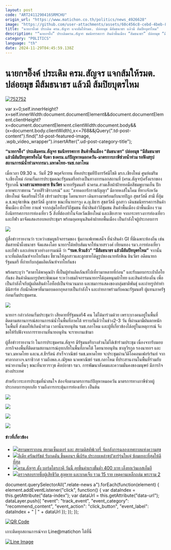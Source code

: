 ```yaml
---
layout: post
code: "ART2411290416SRMCHU"
origin_url: "https://www.matichon.co.th/politics/news_4926628"
image: "https://github.com/user-attachments/assets/60c456c8-cebd-4beb-8837-6ac66ef61c61"
title: "นายกฯอิ๊งค์ ประเดิม ครม.สัญจร แจกส้มให้รมต. ปล่อยมุข มีส้มธนาธร แล้วมี ส้มปิยบุตรไหม"
description: "“นายกฯอิ๊ง” ประเดิมครม.สัญจร ชมนิทรรศการ สินค้าพื้นเมือง “ส้มธนาธร” ปล่อยมุข “มีส้มธนาธร แล้วมีส้มปิยบุตรหรือไม่ จับตา"
category: "POLITICS"
language: "th"
date: 2024-11-29T04:45:59.138Z
---
```


# นายกฯอิ๊งค์ ประเดิม ครม.สัญจร แจกส้มให้รมต. ปล่อยมุข มีส้มธนาธร แล้วมี ส้มปิยบุตรไหม

[![](https://www.matichon.co.th/wp-content/uploads/2024/11/752752-5.jpg "752752")](https://www.matichon.co.th/wp-content/uploads/2024/11/752752-5.jpg)

var x=0;self.innerHeight?x=self.innerWidth:document.documentElement&&document.documentElement.clientHeight?x=document.documentElement.clientWidth:document.body&&(x=document.body.clientWidth),x<=768&&jQuery(".td-post-content").find(".td-post-featured-image, .wpb\_video\_wrapper").insertAfter(".ud-post-category-title");

**“นายกฯอิ๊ง” ประเดิมครม.สัญจร ชมนิทรรศการ สินค้าพื้นเมือง “ส้มธนาธร” ปล่อยมุข “มีส้มธนาธร แล้วมีส้มปิยบุตรหรือไม่ จับตา ชงครม.แก้ปัญหาหมอกควัน-มาตรการภาษีช่วยน้ำท่วม รอฟังสรุปสถานการณ์น้ำท่วมจากรมว.มหาดไทย-รมช.กลาโหม**

เมื่อเวลา 09.30 น. วันที่ 29 พฤศจิกายน ที่หอประชุมทีปังกรรัศมีโชติ มรภ.เชียงใหม่ ศูนย์แม่ริม จ.เชียงใหม่ ก่อนเริ่มการประชุมคณะรัฐมนตรีอย่างเป็นทางการนอกสถานที่ (ครม.สัญจร)ครั้งแรกของรัฐบาลนี้ **นางสาวแพทองธาร ชินวัตร** นายกรัฐมนตรี นำครม.สวมเสื้อผ้าฝ้ายทอมือสีชมพูบานเย็น ปักลายพระราชทาน “ลายสิริวชิราภรณ์” และ “ลายดอกรักราชกัญญา” มีลายหงส์ในโคม ที่ทางจังหวัดเชียงใหม่ จัดเตรียมไว้ให้ เข้าร่วมประชุม โดยนายกฯ เดินทางมาพร้อมกับนายปิฎก สุขสวัสดิ์ สามี ที่อุ้มด.ช.พฤจ์ธาษิณ สุขสวัสดิ์ ลูกชาย ขณะที่นายกฯจูง ด.ญ.ธิธาร สุขสวัสดิ์ ลูกสาว เดินชมนิทรรศการสินค้าพื้นเมือง ผ้าไทย กาแฟ จากกลุ่มโอท็อปวิถีชุมชน ที่นำสินค้าวิถีชุมชน สินค้าพื้นเมือง ผ้าพื้นเมือง รวมถึงนิทรรศการการท่องเที่ยว 5 สิ่งที่ต้องทำในจังหวัดเชียงใหม่ และเชียงราย จากกระทรวงการท่องเที่ยวและกีฬา มาจัดแสดงรอบหอประชุมฯ พร้อมอุดหนุนสินค้าผ้าทอพื้นเมือง เป็นกำลังใจผู้ประกอบการ

![](https://www.matichon.co.th/wp-content/uploads/2024/11/S__170336284_0.jpg)

ผู้สื่อข่าวรายงานว่า ระหว่างชมบูธกิจกรรมของ ซุ้มกาแฟเทพเสด็จ ที่นำสินค้า GI ที่มีเฉพาะท้องถิ่น เช่น ส้มสายน้ำผึ้งธนาธร จัดแสดงโดย นายกฯได้หยิบส้มแจกให้นายสรวงศ์ เทียนทอง รมว.การท่องเที่ยวและกีฬา และเอ่ยแซวอย่างอารมณ์ดี ว่า **“รมต.หิวแล้ว” “มีส้มธนาธร แล้วมีส้มปิยบุตรไหม”** จากนั้นแวะที่ผลิตภัณฑ์จากใยกันชง ชี้ชวนให้ลูกสาวและลูกชายได้ดูรูปของนายทักษิณ ชินวัตร อดีตนายกรัฐมนตรี ที่ถ่ายกับกลุ่มผลิตภัณฑ์จากใยกันชง

พร้อมระบุว่า “ตาตาได้พาคุณป้า ที่เป็นผู้ทำผลิตภัณฑ์ไปเที่ยวมาหลายที่ก่อน” และรับมอบกระเป๋าถือใยกันชง สินค้าดินเผารูปพระพิฆเนศ ระหว่างชมกิจกรรมนายกฯได้อุดหนุนผ้าไทย และสินค้าท้องถิ่น เพื่อเป็นกำลังใจกับผู้ผลิตสินค้าโอท็อปเป็นจำนวนมาก และชมการแสดงของกลุ่มชาติพันธุ์ และถ่ายรูปทำท่ามินิฮาร์ท กับนักศึกษาที่มามอบดอกกุหลาบเป็นกำลังใจ และถ่ายภาพร่วมกับคณะรัฐมนตรี ผู้แทนภาครัฐ ก่อนเริ่มประชุมครม.

![](https://www.matichon.co.th/wp-content/uploads/2024/11/S__170336298_0.jpg)

นายกฯ กล่าวก่อนเริ่มประชุมว่า เสียดายที่รัฐมนตรี4 คน ไม่ได้มาร่วมด้วย เพราะบางคนอยู่ในพื้นที่ติดตามสถานการณ์สถานการณ์น้ำในพื้นที่ภาคใต้ ทราบกันดีว่าในช่วง2-3 วัน ที่ผ่านมามีฝนตกหนักในพื้นที่ ส่งผลให้เกิดน้ำท่วม เวลานี้นายอนุทิน รมช.กลาโหม และผู้ที่เกี่ยวข้องได้อยู่ในเหตุการณ์ จึงขอให้รับฟังจากการรายงานที่นายอนุทิน จะรายงานเข้ามา

ผู้สื่อข่าวรายงานว่า ในการประชุมครม.สัญจร มีรัฐมนตรีบางส่วนไม่ได้เข้าร่วมประชุม เนื่องจากรับมอบภารกิจลงพื้นที่ติดตามสถานการณ์อุทกภัยในพื้นที่ภาคใต้ โดยนายอนุทิน ชาญวีรกูล รองนายกฯ และรมว.มหาดไทย และน.ส.ธีรรัตน์ สำเร็จวาณิชย์ รมช.มหาดไทย จะประชุมผ่านวิดีโอคอนเฟอร์เร้นท์ จากศาลากลางจ.นราธิวาส รวมถึงพล.อ.ณัฐพล นาคพาณิชย์ รมช.กลาโหม ที่ประสานงานในพื้นที่ร่วมกับหน่วยงานอื่นๆ ขณะที่นายวราวุธ ศิลปอาชา รมว. การพัฒนาสังคมและความมั่นคงของมนุษย์ มีภารกิจต่างประเทศ

สำหรับวาระการประชุมที่น่าสนใจ ต้องจับตามาตรการแก้ปัญหาหมอควัน มาตรการทางภาษีช่วยผู้ประกอบการอุทกภัย รวมถึงการกระตุ้นการท่องเที่ยว เป็นต้น

![](https://www.matichon.co.th/wp-content/uploads/2024/11/S__170336288_0.jpg)

![](https://www.matichon.co.th/wp-content/uploads/2024/11/S__170336290_0.jpg)

![](https://www.matichon.co.th/wp-content/uploads/2024/11/S__170336292_0.jpg)

![](https://www.matichon.co.th/wp-content/uploads/2024/11/S__170336295.jpg)

#### ข่าวที่เกี่ยวข้อง

*   [![](https://www.matichon.co.th/wp-content/uploads/2024/11/01-257.jpg)สยามพารากอน สยามเซ็นเตอร์ และ สยามดิสคัฟเวอรี่ จัดอลังการฉลองเทศกาลแห่งความสุข](https://www.matichon.co.th/publicize/news_4926699)
*   [![](https://www.matichon.co.th/wp-content/uploads/2024/11/58748465.jpg)ลีเดีย ศรัณย์รัชต์ รับกดดัน ขึ้นคอนฯ พี่เบิร์ด ประกบเหล่าซุป’ตาร์รุ่นใหญ่ ซ้อมเยอะที่สุดให้ดีที่สุด](https://www.matichon.co.th/entertainment/thai-entertainment/news_4926653)
*   [![](https://www.matichon.co.th/wp-content/uploads/2024/11/5-53.jpg)ครม.สัญจร ตั้ง บอร์ดไตรภาคี วันนี้ ลุยขึ้นค่าแรงขั้นต่ำ 400 บาท เล็งยกเว้นเอสเอ็มอี](https://www.matichon.co.th/politics/news_4926701)
*   [![](https://www.matichon.co.th/wp-content/uploads/2024/11/728-388.jpg)ตรวจสอบรายชื่อผู้เสียชีวิต สูญหาย และบาดเจ็บ รวม 15 ราย เหตุคานเหล็กถล่ม พระราม 2](https://www.matichon.co.th/local/crime/news_4926680) 

document.querySelectorAll(".relate-news a").forEach(function(element) { element.addEventListener("click", function() { var dataIndex = this.getAttribute("data-index"); var dataUrl = this.getAttribute("data-url"); dataLayer.push({ "event": "track\_event", "event\_category": "recommend\_content", "event\_action": "click\_button", "event\_label": dataIndex + " | " + dataUrl }); }); });

[![QR Code](https://www.matichon.co.th/wp-content/uploads/2023/07/wob1371z.jpg)](https://lin.ee/ht0nDxX)

เกาะติดทุกสถานการณ์จาก Line@matichon ได้ที่นี่

[![Line Image](https://www.matichon.co.th/wp-content/uploads/2023/07/th.png)](https://lin.ee/ht0nDxX)